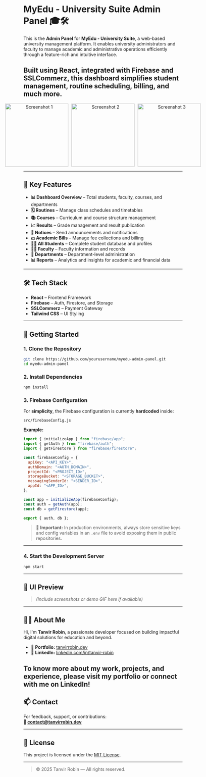 # MyEdu - University Suite Admin Panel 🎓🛠️

This is the **Admin Panel** for **MyEdu - University Suite**, a web-based university management platform. It enables university administrators and faculty to manage academic and administrative operations efficiently through a feature-rich and intuitive interface.

Built using **React**, integrated with **Firebase** and **SSLCommerz**, this dashboard simplifies student management, routine scheduling, billing, and much more.
---
<p align="center" style="display: flex; justify-content: center; gap: 10px;">
  <img src="https://github.com/user-attachments/assets/8b733190-0ed9-4a01-bed9-b2c501d5835f" alt="Screenshot 1" style="height: 200px; object-fit: cover;" />
  <img src="https://github.com/user-attachments/assets/ae71c0cd-5053-46fd-8c51-f9cf171a1b9f" alt="Screenshot 2" style="height: 200px; object-fit: cover;" />
  <img src="https://github.com/user-attachments/assets/23a62bf4-e2e7-4d1f-8a7d-c0f3bdf0288a" alt="Screenshot 3" style="height: 200px; object-fit: cover;" />
</p>


---

## 🧩 Key Features

- **📊 Dashboard Overview** – Total students, faculty, courses, and departments
- **🗓 Routines** – Manage class schedules and timetables
- **📚 Courses** – Curriculum and course structure management
- **📈 Results** – Grade management and result publication
- **📢 Notices** – Send announcements and notifications
- **💵 Academic Bills** – Manage fee collections and billing
- **👨‍🎓 All Students** – Complete student database and profiles
- **👩‍🏫 Faculty** – Faculty information and records
- **🏢 Departments** – Department-level administration
- **📊 Reports** – Analytics and insights for academic and financial data

---

## 🛠️ Tech Stack

- **React** – Frontend Framework  
- **Firebase** – Auth, Firestore, and Storage  
- **SSLCommerz** – Payment Gateway  
- **Tailwind CSS** – UI Styling

---

## 🚀 Getting Started

### 1. Clone the Repository

```bash
git clone https://github.com/yourusername/myedu-admin-panel.git
cd myedu-admin-panel
```

### 2. Install Dependencies

```bash
npm install
```

### 3. Firebase Configuration

For **simplicity**, the Firebase configuration is currently **hardcoded** inside:

```
src/firebaseConfig.js
```

**Example:**

```js
import { initializeApp } from "firebase/app";
import { getAuth } from "firebase/auth";
import { getFirestore } from "firebase/firestore";

const firebaseConfig = {
  apiKey: "<API_KEY>",
  authDomain: "<AUTH_DOMAIN>",
  projectId: "<PROJECT_ID>",
  storageBucket: "<STORAGE_BUCKET>",
  messagingSenderId: "<SENDER_ID>",
  appId: "<APP_ID>",
};

const app = initializeApp(firebaseConfig);
const auth = getAuth(app);
const db = getFirestore(app);

export { auth, db };
```

> 🔐 **Important:** In production environments, always store sensitive keys and config variables in an `.env` file to avoid exposing them in public repositories.

---

### 4. Start the Development Server

```bash
npm start
```

---

## 📸 UI Preview

> *(Include screenshots or demo GIF here if available)*

---

## 🙋‍♂️ About Me

Hi, I'm **Tanvir Robin**, a passionate developer focused on building impactful digital solutions for education and beyond.

- 🔗 **Portfolio:** [tanvirrobin.dev](https://tanvirrobin.dev)
- 💼 **LinkedIn:** [linkedin.com/in/tanvir-robin](https://linkedin.com/in/tanvirrobin)

To know more about my work, projects, and experience, please visit my portfolio or connect with me on LinkedIn!
---

## 📫 Contact

For feedback, support, or contributions:  
**📩 contact@tanvirrobin.dev**

---

## 📝 License

This project is licensed under the [MIT License](LICENSE).

---

> © 2025 Tanvir Robin — All rights reserved.
